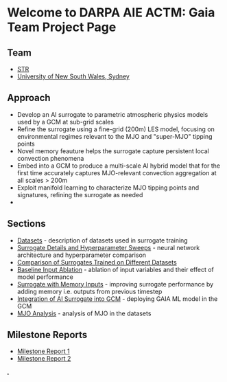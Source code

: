 # Welcome to DARPA AIE ACTM: Gaia Team Project Page

## Team
- [STR](str.us)
- [University of New South Wales, Sydney](https://www.ccrc.unsw.edu.au/ccrc-team/academic-research/steven-sherwood)


## Approach
- Develop an AI surrogate to parametric atmospheric physics models used by a GCM at sub-grid scales
- Refine the surrogate using a fine-grid (200m) LES model, focusing on environmental regimes relevant to the MJO and "super-MJO" tipping points
- Novel memory feauture helps the surrogate capture persistent local convection phenomena
- Embed into a GCM to produce a multi-scale AI hybrid model that for the first time accurately captures MJO-relevant convection aggregation at all scales > 200m
- Exploit manifold learning to characterize MJO tipping points and signatures, refining the surrogate as needed
- 

## Sections
- [Datasets](sections/datasets/README.md) - description of datasets used in surrogate training
- [Surrogate Details and Hyperparameter Sweeps](sections/baseline_hparams/README.md) - neural network architecture and hyperparameter comparison
- [Comparison of Surrogates Trained on Different Datasets](sections/surrogate_comparison/README.md)
- [Baseline Input Ablation](sections/baseline_input_ablation/README.md) - ablation of input variables and their effect of model performance
- [Surrogate with Memory Inputs](sections/memory/README.MD) - improving surrogate performance by adding memory i.e. outputs from previous timestep
- [Integration of AI Surrogate into GCM](sections/gcm_integration/README.md) - deploying GAIA ML model in the GCM
- [MJO Analysis](sections/mjo_analysis/README.md) - analysis of MJO in the datasets

## Milestone Reports

- [Milestone Report 1](milestone_report_1.pdf)
- [Milestone Report 2](milestone_report_2.pdf)


[.](sdfhj32fsfva/results.md)